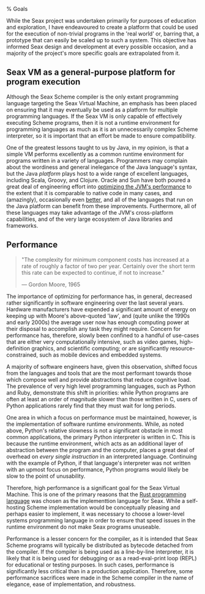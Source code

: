 % Goals

While the Seax project was undertaken primarily for purposes of education and exploration, I have endeavoured to create a platform that could be used for the execution of non-trivial programs in the 'real world' or, barring that, a prototype that can easily be scaled up to such a system. This objective has informed Seax design and development at every possible occasion, and a majority of the project's more specific goals are extrapolated from it.

## Seax VM as a general-purpose platform for program execution

Although the Seax Scheme compiler is the only extant programming language targeting the Seax Virtual Machine, an emphasis has been placed on ensuring that it may eventually be used as a platform for multiple programming languages. If the Seax VM is only capable of effectively executing Scheme programs, then it is not a runtime environment for programming languages as much as it is an unnecessarily complex Scheme interpreter, so it is important that an effort be made to ensure compatibility.

One of the greatest lessons taught to us by Java, in my opinion, is that a simple VM performs excellently as a common runtime environment for programs written in a variety of languages. Programmers may complain about the wordiness and general inelegance of the Java language's syntax, but the Java _platform_ plays host to a wide range of excellent languages, including Scala, Groovy, and Clojure. Oracle and Sun have both poured a great deal of engineering effort into [optimizing the JVM's performance](http://en.wikipedia.org/wiki/Java_performance#Virtual_machine_optimization_techniques) to the extent that it is comparable to native code in many cases, and (amazingly), occasionally even [better](http://benchmarksgame.alioth.debian.org/u64q/java.html#faster-programs-measurements), and all of the languages that run on the Java platform can benefit from these improvements. Furthermore, all of these languages may take advantage of the JVM's cross-platform capabilities, and of the very large ecosystem of Java libraries and frameworks.

## Performance 

> "The complexity for minimum component costs has increased at a rate of roughly a factor of two per year. Certainly over the short term this rate can be expected to continue, if not to increase."
>
> &mdash; Gordon Moore, 1965

The importance of optimizing for performance has, in general, decreased rather significantly in software engineering over the last several years. Hardware manufacturers have expended a significant amount of energy on keeping up with Moore's above-quoted 'law', and (quite unlike the 1990s and early 2000s) the average user now has enough computing power at their disposal to accomplish any task they might require. Concern for performance has, therefore, slowly been confined to a handful of use-cases that are either very computationally intensive, such as video games, high-definition graphics, and scientific computing; or are significantly resource-constrained, such as mobile devices and embedded systems. 

A majority of software engineers have, given this observation, shifted focus from the languages and tools that are the most performant towards those which compose well and provide abstractions that reduce cognitive load. The prevalence of very high level programming languages, such as Python and Ruby, demonstrate this shift in priorities: while Python programs are often at least an order of magnitude slower than those written in C, users of Python applications rarely find that they must wait for long periods.

One area in which a focus on performance must be maintained, however, is the implementation of software runtime environments. While, as noted above, Python's relative slowness is not a significant obstacle in most common applications, the primary Python interpreter is written in C. This is because the runtime environment, which acts as an additional layer of abstraction between the program and the computer, places a great deal of overhead on _every single instruction_ in an interpreted language. Continuing with the example of Python, if that language's interpreter was not written with an upmost focus on performance, Python programs would likely be slow to the point of unusability.

Therefore, high performance is a significant goal for the Seax Virtual Machine. This is one of the primary reasons that the [Rust programming language](/implementation/why-rust.md) was chosen as the implementtion language for Seax. While a self-hosting Scheme implementation would be conceptually pleasing and perhaps easier to implement, it was necessary to choose a lower-level systems programming language in order to ensure that speed issues in the runtime environment do not make Seax programs unuseable.

Performance is a lesser concern for the compiler, as it is intended that Seax Scheme programs will typically be distributed as bytecode detached from the compiler. If the compiler is being used as a line-by-line interpreter, it is likely that it is being used for debugging or as a read-eval-print loop (REPL) for educational or testing purposes. In such cases, performance is significantly less critical than in a production application. Therefore, some performance sacrifices were made in the Scheme compiler in the name of elegance, ease of implementation, and robustness.